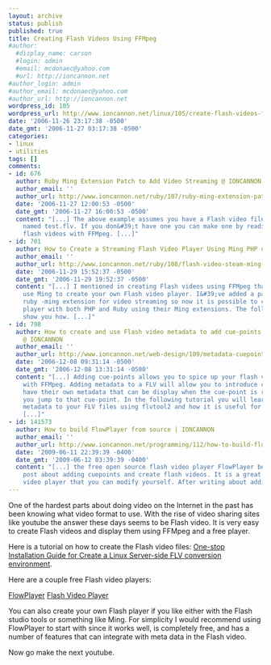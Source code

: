 ```yaml
---
layout: archive
status: publish
published: true
title: Creating Flash Videos Using FFMpeg
#author:
  #display_name: carson
  #login: admin
  #email: mcdonaec@yahoo.com
  #url: http://ioncannon.net
#author_login: admin
#author_email: mcdonaec@yahoo.com
#author_url: http://ioncannon.net
wordpress_id: 105
wordpress_url: http://www.ioncannon.net/linux/105/create-flash-videos-ffmpeg/
date: '2006-11-26 23:17:38 -0500'
date_gmt: '2006-11-27 03:17:38 -0500'
categories:
- linux
- utilities
tags: []
comments:
- id: 676
  author: Ruby Ming Extension Patch to Add Video Streaming @ IONCANNON
  author_email: ''
  author_url: http://www.ioncannon.net/ruby/107/ruby-ming-extension-patch-to-add-video-streaming/
  date: '2006-11-27 12:00:53 -0500'
  date_gmt: '2006-11-27 16:00:53 -0500'
  content: "[...] The above example assumes you have a Flash video file available
    named test.flv. If you don&#39;t have one you can make one by reading about creating
    flash videos with FFMpeg. [...]"
- id: 701
  author: How to Create a Streaming Flash Video Player Using Ming PHP or Ruby @ IONCANNON
  author_email: ''
  author_url: http://www.ioncannon.net/ruby/108/flash-video-steam-ming-php-ruby/
  date: '2006-11-29 15:52:37 -0500'
  date_gmt: '2006-11-29 19:52:37 -0500'
  content: "[...] I mentioned in creating Flash videos using FFMpeg that you could
    use Ming to create your own Flash video player. I&#39;ve added a patch to the
    ruby -ming extension for video streaming so now it is possible to create a streaming
    player with both PHP and Ruby using their Ming extensions. The following examples
    show you how. [...]"
- id: 798
  author: How to create and use Flash video metadata to add cue-points with flvtool2
    @ IONCANNON
  author_email: ''
  author_url: http://www.ioncannon.net/web-design/109/metadata-cuepoint-flash-video-flvtool/
  date: '2006-12-08 09:31:14 -0500'
  date_gmt: '2006-12-08 13:31:14 -0500'
  content: "[...] Adding cue-points allows you to spice up your flash videos created
    with FFMpeg. Adding metadata to a FLV will allow you to introduce cue-points that
    have their own metadata that can be display when the cue-point is reached or let
    you jump to that cue-point. In the following tutorial you will learn how to add
    metadata to your FLV files using flvtool2 and how it is useful for adding cue-points.
    [...]"
- id: 141573
  author: How to build FlowPlayer from source | IONCANNON
  author_email: ''
  author_url: http://www.ioncannon.net/programming/112/how-to-build-flowplayer-from-source/
  date: '2009-06-11 22:39:39 -0400'
  date_gmt: '2009-06-12 03:39:39 -0400'
  content: "[...] the free open source flash video player FlowPlayer before in my
    post about adding cuepoints and create flash videos. It is a great free flash
    video player that you can modify yourself. After writing about adding [...]"
---
```

One of the hardest parts about doing video on the Internet in the past has been knowing what video format to use. With the rise of video sharing sites like youtube the answer these days seems to be Flash video. It is very easy to create Flash videos and display them using FFMpeg and a free player.

Here is a tutorial on how to create the Flash video files: <a href="http://www.luar.com.hk/blog/?p=669">One-stop Installation Guide for Create a Linux Server-side FLV conversion environment</a>. 

Here are a couple free Flash video players:

<a href="http://flowplayer.sourceforge.net/">FlowPlayer</a>
<a href="http://www.jeroenwijering.com/?item=Flash_Video_Player">Flash Video Player</a>

You can also create your own Flash player if you like either with the Flash studio tools or something like Ming. For simplicity I would recommend using FlowPlayer to start with since it works well, is completely free, and has a number of features that can integrate with meta data in the Flash video.

Now go make the next youtube.



